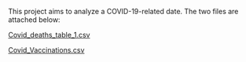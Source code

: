 This project aims to analyze a COVID-19-related date. The two files are attached below:

[Covid_deaths_table_1.csv](https://github.com/user-attachments/files/16202176/Covid_deaths_table_1.csv)

[Covid_Vaccinations.csv](https://github.com/user-attachments/files/16202180/Covid_Vaccinations.csv)
